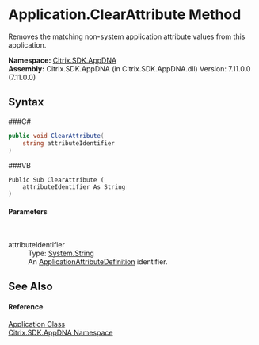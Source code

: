 # Application.ClearAttribute Method 
 

Removes the matching non-system application attribute values from this application.

**Namespace:**&nbsp;<a href="N_Citrix_SDK_AppDNA">Citrix.SDK.AppDNA</a><br />**Assembly:**&nbsp;Citrix.SDK.AppDNA (in Citrix.SDK.AppDNA.dll) Version: 7.11.0.0 (7.11.0.0)

## Syntax

###C#
```csharp
public void ClearAttribute(
	string attributeIdentifier
)
```

###VB
```vbnet
Public Sub ClearAttribute ( 
	attributeIdentifier As String
)
```


#### Parameters
&nbsp;<dl><dt>attributeIdentifier</dt><dd>Type: <a href="http://msdn2.microsoft.com/en-us/library/s1wwdcbf" target="_blank">System.String</a><br />An <a href="T_Citrix_SDK_AppDNA_ApplicationAttributeDefinition">ApplicationAttributeDefinition</a> identifier.</dd></dl>

## See Also


#### Reference
<a href="T_Citrix_SDK_AppDNA_Application">Application Class</a><br /><a href="N_Citrix_SDK_AppDNA">Citrix.SDK.AppDNA Namespace</a><br />